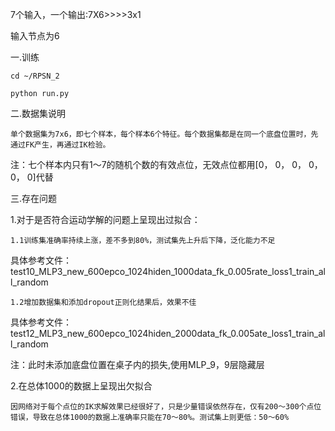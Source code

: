 7个输入，一个输出:7X6>>>>3x1

输入节点为6


一.训练

    cd ~/RPSN_2

    python run.py



二.数据集说明

    单个数据集为7x6，即七个样本，每个样本6个特征。每个数据集都是在同一个底盘位置时，先通过FK产生，再通过IK检验。

注：七个样本内只有1～7的随机个数的有效点位，无效点位都用[0， 0， 0， 0， 0， 0]代替



三.存在问题

1.对于是否符合运动学解的问题上呈现出过拟合：

    1.1训练集准确率持续上涨，差不多到80%，测试集先上升后下降，泛化能力不足
具体参考文件：test10_MLP3_new_600epco_1024hiden_1000data_fk_0.005rate_loss1_train_all_random

    1.2增加数据集和添加dropout正则化结果后，效果不佳
具体参考文件：test12_MLP3_new_600epco_1024hiden_2000data_fk_0.005ate_loss1_train_all_random

注：此时未添加底盘位置在桌子内的损失,使用MLP_9，9层隐藏层

2.在总体1000的数据上呈现出欠拟合

    因网络对于每个点位的IK求解效果已经很好了，只是少量错误依然存在，仅有200～300个点位错误，导致在总体1000的数据上准确率只能在70～80%。测试集上则更低：50～60%
